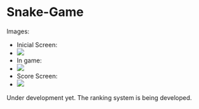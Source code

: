 # Snake-Game

Images:
  - Inicial Screen: 
  - ![](https://github.com/vitormanoelcsantos/Snake-Game-Images/blob/master/ngame.png)
  - In game:
  - ![](https://github.com/vitormanoelcsantos/Snake-Game-Images/blob/master/nningame.png)
  - Score Screen:
  - ![](https://github.com/vitormanoelcsantos/Snake-Game-Images/blob/master/nnscore.png)

Under development yet.
The ranking system is being developed.
